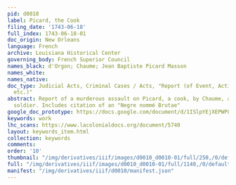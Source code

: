 ```yaml
---
pid: d0010
label: Picard, the Cook
filing_date: '1743-06-18'
full_index: 1743-06-18-01
doc_origin: New Orleans
language: French
archive: Louisiana Historical Center
governing_body: French Superior Council
names_black: d'Orgon; Chaume; Jean Baptiste Picard Masson
names_white:
names_native:
doc_type: Judicial Acts, Criminal Cases / Acts, "Report (of Event, Action, Crime,
  etc.)"
abstract: Report of a murderous assault on Picard, a cook, by Chaume, a white creole
  soldier. Includes citation of an "Negre nommé Brutae"
google_doc_prototype: https://docs.google.com/document/d/1ISlpYEjXEPWP8Z1uuJaS0sUQwQrsy0eQHyYfa4VhAGE/edit?usp=sharing
keywords: work
lhc_scans: https://www.lacolonialdocs.org/document/5740
layout: keywords_item.html
collection: keywords
comments:
order: '10'
thumbnail: "/img/derivatives/iiif/images/d0010_d0010-01/full/250,/0/default.jpg"
full: "/img/derivatives/iiif/images/d0010_d0010-01/full/1140,/0/default.jpg"
manifest: "/img/derivatives/iiif/d0010/manifest.json"
---
```

